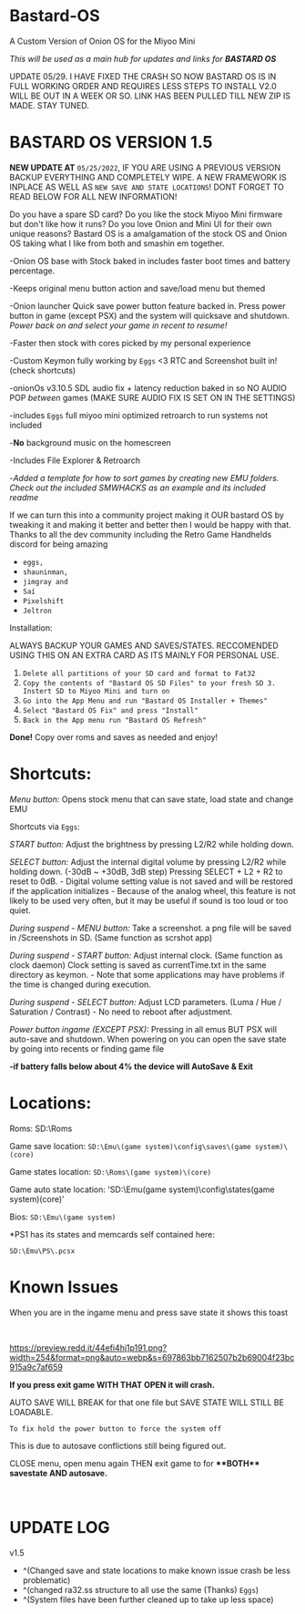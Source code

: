 # Bastard-OS
A Custom Version of Onion OS for the Miyoo Mini

*This will be used as a main hub for updates and links for* ***BASTARD OS***

UPDATE 05/29. I HAVE FIXED THE CRASH SO NOW BASTARD OS IS IN FULL WORKING ORDER AND REQUIRES LESS STEPS TO INSTALL V2.0 WILL BE OUT IN A WEEK OR SO. LINK HAS BEEN PULLED TILL NEW ZIP IS MADE. STAY TUNED. 


# BASTARD OS VERSION 1.5

**NEW UPDATE AT** `05/25/2022`, IF YOU ARE USING A PREVIOUS VERSION BACKUP EVERYTHING AND COMPLETELY WIPE. A NEW FRAMEWORK IS INPLACE AS WELL AS `NEW SAVE AND STATE LOCATIONS`! DONT FORGET TO READ BELOW FOR ALL NEW INFORMATION!

Do you have a spare SD card? Do you like the stock Miyoo Mini firmware but don't like how it runs? Do you love Onion and Mini UI for their own unique reasons? Bastard OS is a amalgamation of the stock OS and Onion OS taking what I like from both and smashin em together.

\-Onion OS base with Stock baked in includes faster boot times and battery percentage.

\-Keeps original menu button action and save/load menu but themed

\-Onion launcher Quick save power button feature backed in. Press power button in game (except PSX) and the system will quicksave and shutdown. *Power back on and select your game in recent to resume!*

\-Faster then stock with cores picked by my personal experience

\-Custom Keymon fully working by `Eggs` <3 RTC and Screenshot built in! (check shortcuts)

\-onionOs v3.10.5 SDL audio fix + latency reduction baked in so NO AUDIO POP *between* games (MAKE SURE AUDIO FIX IS SET ON IN THE SETTINGS)

\-includes `Eggs` full miyoo mini optimized retroarch to run systems not included

\-**No** background music on the homescreen

\-Includes File Explorer & Retroarch

\-*Added a template for how to sort games by creating new EMU folders. Check out the included SMWHACKS as an example and its included readme*

If we can turn this into a community project making it OUR bastard OS by tweaking it and making it better and better then I would be happy with that. Thanks to all the dev community including the Retro Game Handhelds discord for being amazing

* `eggs,`
* `shauninman,`
* `jimgray and`
* `Saí`
* `Pixelshift`
* `Jeltron`

Installation:

ALWAYS BACKUP YOUR GAMES AND SAVES/STATES. RECCOMENDED USING THIS ON AN EXTRA CARD AS ITS MAINLY FOR PERSONAL USE.

1. `Delete all partitions of your SD card and format to Fat32`
2. `Copy the contents of "Bastard OS SD Files" to your fresh SD 3. Instert SD to Miyoo Mini and turn on`
3. `Go into the App Menu and run "Bastard OS Installer + Themes"`
4. `Select "Bastard OS Fix" and press "Install"`
5. `Back in the App menu run "Bastard OS Refresh"`

**Done!** Copy over roms and saves as needed and enjoy!

# Shortcuts:

*Menu button:* Opens stock menu that can save state, load state and change EMU

Shortcuts via `Eggs`:

*START button:* Adjust the brightness by pressing L2/R2 while holding down.

*SELECT button:* Adjust the internal digital volume by pressing L2/R2 while holding down. (-30dB \~ +30dB, 3dB step) Pressing SELECT + L2 + R2 to reset to 0dB. - Digital volume setting value is not saved and will be restored if the application initializes - Because of the analog wheel, this feature is not likely to be used very often, but it may be useful if sound is too loud or too quiet.

*During suspend - MENU button:* Take a screenshot. a png file will be saved in /Screenshots in SD. (Same function as scrshot app)

*During suspend - START button:* Adjust internal clock. (Same function as clock daemon) Clock setting is saved as currentTime.txt in the same directory as keymon. - Note that some applications may have problems if the time is changed during execution.

*During suspend - SELECT button:* Adjust LCD parameters. (Luma / Hue / Saturation / Contrast) - No need to reboot after adjustment.

*Power button ingame (EXCEPT PSX):* Pressing in all emus BUT PSX will auto-save and shutdown. When powering on you can open the save state by going into recents or finding game file

**-if battery falls below about 4% the device will AutoSave & Exit**

# Locations:

Roms: SD:\\Roms

Game save location: `SD:\Emu\(game system)\config\saves\(game system)\(core)`

Game states location: `SD:\Roms\(game system)\(core)`

Game auto state location: 'SD:\Emu\(game system)\config\states\(game system)\(core)'

Bios: `SD:\Emu\(game system)`

\*PS1 has its states and memcards self contained here:

`SD:\Emu\PS\.pcsx`

# Known Issues

When you are in the ingame menu and press save state it shows this toast

&#x200B;

https://preview.redd.it/44efi4hj1p191.png?width=254&format=png&auto=webp&s=697863bb7162507b2b69004f23bc915a9c7af659

**If you press exit game WITH THAT OPEN it will crash.**

AUTO SAVE WILL BREAK for that one file but SAVE STATE WILL STILL BE LOADABLE.

`To fix hold the power button to force the system off`

This is due to autosave conflictions still being figured out.

CLOSE menu, open menu again THEN exit game to for **\*\*BOTH\*\* savestate AND autosave.**

&#x200B;

# UPDATE LOG

v1.5

* ^(Changed save and state locations to make known issue crash be less problematic)
* ^(changed ra32.ss structure to all use the same (Thanks) `Eggs`)
* ^(System files have been further cleaned up to take up less space)
